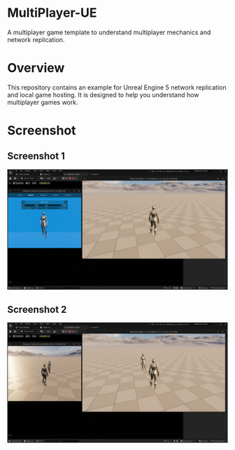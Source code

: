 
# MultiPlayer-UE
A multiplayer game template to understand multiplayer mechanics and network replication.

# Overview
This repository contains an example for Unreal Engine 5 network replication and local game hosting. It is designed to help you understand how multiplayer games work.

# Screenshot

## Screenshot 1
![Screenshot 1](Assets/1.png)
## Screenshot 2
![Screenshot 2](Assets/2.png)